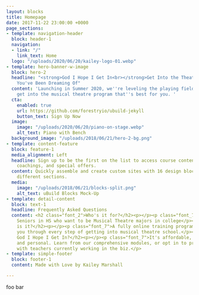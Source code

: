 ```yaml
---
layout: blocks
title: Homepage
date: 2017-11-22 23:00:00 +0000
page_sections:
- template: navigation-header
  block: header-1
  navigation:
  - link: "/"
    link_text: Home
  logo: "/uploads/2020/06/20/kailey-logo-01.webp"
- template: hero-banner-w-image
  block: hero-2
  headline: "<strong>God I Hope I Get In<br></strong>Get Into the Theatre Program
    You've Been Dreaming Of"
  content: 'Launching in Summer 2020, we''re leveling the playing field to help you
    get into the musical theatre program that''s best for you. '
  cta:
    enabled: true
    url: https://github.com/forestryio/ubuild-jekyll
    button_text: Sign Up Now
  image:
    image: "/uploads/2020/06/20/piano-on-stage.webp"
    alt_text: Piano with Bench
  background_image: "/uploads/2018/06/21/hero-2-bg.png"
- template: content-feature
  block: feature-1
  media_alignment: Left
  headline: Sign up to be the first on the list to access course content, private
    coachings, and special offers.
  content: Quickly assemble and create custom sites with 16 design blocks for seven
    different sections.
  media:
    image: "/uploads/2018/06/21/blocks-split.png"
    alt_text: uBuild Blocks Mock-Up
- template: detail-content
  block: text-1
  headline: Frequently Asked Questions
  content: <h2 class="font_2">Who's it for?</h2><p></p><p class="font_7">Juniors and
    Seniors in HS who want to be Musical Theatre majors in college</p><p></p><h2>What
    is it?</h2><p></p><p class="font_7">A fully online training program that walks
    you through every step of getting into musical theatre school.</p><p></p><h2>Why
    God I Hope I Get In?</h2><p></p><p class="font_7">It's affordable, customizable,
    and personal. Learn from our comprehensive modules, or opt in to private coaching
    with teachers currently working in the biz.</p>
- template: simple-footer
  block: footer-1
  content: Made with Love by Kailey Marshall

---
```

foo bar